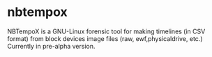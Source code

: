 # nbtempox
NBTempoX is a GNU-Linux forensic tool for making timelines (in CSV format) from block devices image files (raw, ewf,physicaldrive, etc.)
Currently in pre-alpha version. 
